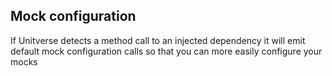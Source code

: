 ## Mock configuration

If Unitverse detects a method call to an injected dependency it will emit default mock configuration calls so that you can more easily configure your mocks

